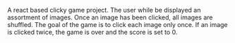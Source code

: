 A react based clicky game project. The user while be displayed an assortment of images. Once an image has been clicked, all images are shuffled. The goal of the game is to click each image only once. If an image is clicked twice, the game is over and the score is set to 0.
